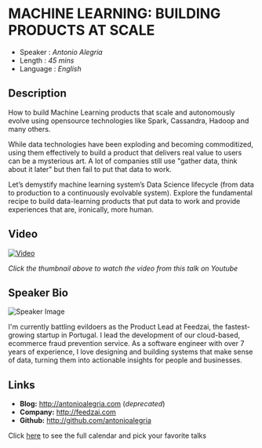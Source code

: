 MACHINE LEARNING: BUILDING PRODUCTS AT SCALE
============================================

* Speaker   : *Antonio Alegria*
* Length    : *45 mins*
* Language  : *English*

Description
-----------

How to build Machine Learning products that scale and autonomously evolve using opensource technologies like Spark, Cassandra, Hadoop and many others.
 
While data technologies have been exploding and becoming commoditized, using them effectively to build a product that delivers real value to users can be a mysterious art. A lot of companies still use "gather data, think about it later" but then fail to put that data to work.
 
Let’s demystify machine learning system’s Data Science lifecycle (from data to production to a continuously evolvable system). Explore the fundamental recipe to build data-learning products that put data to work and provide experiences that are, ironically, more human.

Video
-----

[![Video](https://img.youtube.com/vi/p7s1lcaeoZk/maxresdefault.jpg)](https://www.youtube.com/watch?v=p7s1lcaeoZk)

_Click the thumbnail above to watch the video from this talk on Youtube_

Speaker Bio
-----------

![Speaker Image](https://avatars2.githubusercontent.com/u/49322?v=3&s=400)

I'm currently battling evildoers as the Product Lead at Feedzai, the fastest-growing startup in Portugal. I lead the development of our cloud-based, ecommerce fraud prevention service. As a software engineer with over 7 years of experience, I love designing and building systems that make sense of data, turning them into actionable insights for people and businesses.

Links
-----

* **Blog:** http://antonioalegria.com (*deprecated*)
* **Company:** http://feedzai.com
* **Github:** http://github.com/antonioalegria

Click [here][1] to see the full calendar and pick your favorite talks

[1]: https://pixels.camp/schedule/

